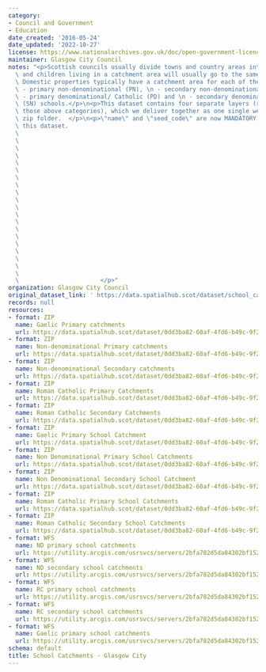 ```yaml
---
category:
- Council and Government
- Education
date_created: '2016-05-24'
date_updated: '2022-10-27'
license: https://www.nationalarchives.gov.uk/doc/open-government-licence/version/3/
maintainer: Glasgow City Council
notes: "<p>Scottish councils usually divide towns and country areas into catchments\
  \ and children living in a catchment area will usually go to the same local school.\
  \ Domestic properties typically have a catchment area for each of their local:\n\
  \ - primary non-denominational (PN), \n - secondary non-denominational (SN), \n\
  \ - primary denominational/ Catholic (PD) and \n - secondary denominational/ Catholic\
  \ (SN) schools.</p>\n<p>This dataset contains four separate layers (representing\
  \ those above categories), which we deliver together as one single web service or\
  \ zip folder.  </p>\n<p>\"name\" and \"seed_code\" are now MANDATORY fields for\
  \ this dataset.                                                                \
  \                                                                              \
  \                                                                              \
  \                                                                              \
  \                                                                              \
  \                                                                              \
  \                                                                              \
  \                                                                              \
  \                                                                              \
  \                                                                              \
  \                                                                              \
  \                                                                              \
  \                                                                              \
  \                                                                              \
  \                                                                              \
  \                                                                              \
  \                                                                              \
  \                                                                              \
  \                                                                              \
  \                                                                              \
  \                                                                              \
  \                       </p>"
organization: Glasgow City Council
original_dataset_link: ' https://data.spatialhub.scot/dataset/school_catchments-gc'
records: null
resources:
- format: ZIP
  name: Gaelic Primary catchments
  url: https://data.spatialhub.scot/dataset/0dd3ba82-60af-4fd6-b49c-9f2e81246fe6/resource/47097c50-42c8-4eaa-be76-038fcaa4d388/download/gaelicprcatchments.zip
- format: ZIP
  name: Non-denominational Primary catchments
  url: https://data.spatialhub.scot/dataset/0dd3ba82-60af-4fd6-b49c-9f2e81246fe6/resource/69ff621f-2b25-4123-bb7f-f615176e91c7/download/ndprcatchments.zip
- format: ZIP
  name: Non-denominational Secondary catchments
  url: https://data.spatialhub.scot/dataset/0dd3ba82-60af-4fd6-b49c-9f2e81246fe6/resource/e8fe2e6f-1408-434e-9ad3-50c927ef1f7e/download/ndseccatchments.zip
- format: ZIP
  name: Roman Catholic Primary Catchments
  url: https://data.spatialhub.scot/dataset/0dd3ba82-60af-4fd6-b49c-9f2e81246fe6/resource/33c3e7a0-cc7b-4e87-8bf6-6643a080a429/download/rcprcatchments.zip
- format: ZIP
  name: Roman Catholic Secondary Catchments
  url: https://data.spatialhub.scot/dataset/0dd3ba82-60af-4fd6-b49c-9f2e81246fe6/resource/d6acd281-8390-446c-9f09-0a6d6b719594/download/rcseccatchments.zip
- format: ZIP
  name: Gaelic Primary School Catchment
  url: https://data.spatialhub.scot/dataset/0dd3ba82-60af-4fd6-b49c-9f2e81246fe6/resource/e23b325a-5d47-4f44-9cc5-6f10e9f5e214/download/gaelicprm.zip
- format: ZIP
  name: Non Denominational Primary School Catchments
  url: https://data.spatialhub.scot/dataset/0dd3ba82-60af-4fd6-b49c-9f2e81246fe6/resource/c02182b0-1c37-4098-ba81-cdc259ba64f6/download/ndprm.zip
- format: ZIP
  name: Non Denominational Secondary School Catchment
  url: https://data.spatialhub.scot/dataset/0dd3ba82-60af-4fd6-b49c-9f2e81246fe6/resource/de025711-90d8-4c94-a172-4d22daddf462/download/ndsec.zip
- format: ZIP
  name: Roman Catholic Primary School Catchments
  url: https://data.spatialhub.scot/dataset/0dd3ba82-60af-4fd6-b49c-9f2e81246fe6/resource/94475846-9df1-4c67-b805-23d18196693f/download/rcprm.zip
- format: ZIP
  name: Roman Catholic Secondary School Catchments
  url: https://data.spatialhub.scot/dataset/0dd3ba82-60af-4fd6-b49c-9f2e81246fe6/resource/f8fc1d13-49c1-453c-8e1e-95b27175f716/download/rcsec.zip
- format: WFS
  name: ND primary school catchments
  url: https://utility.arcgis.com/usrsvcs/servers/2bfa782d5da84302bf15219e19a05112/services/OPEN_DATA/Schools_Catchments_Open/MapServer/WFSServer?request=GetCapabilities&service=WFS
- format: WFS
  name: ND secondary school catchments
  url: https://utility.arcgis.com/usrsvcs/servers/2bfa782d5da84302bf15219e19a05112/services/OPEN_DATA/Schools_Catchments_Open/MapServer/WFSServer?request=GetCapabilities&service=WFS
- format: WFS
  name: RC primary school catchments
  url: https://utility.arcgis.com/usrsvcs/servers/2bfa782d5da84302bf15219e19a05112/services/OPEN_DATA/Schools_Catchments_Open/MapServer/WFSServer?request=GetCapabilities&service=WFS
- format: WFS
  name: RC secondary school catchments
  url: https://utility.arcgis.com/usrsvcs/servers/2bfa782d5da84302bf15219e19a05112/services/OPEN_DATA/Schools_Catchments_Open/MapServer/WFSServer?request=GetCapabilities&service=WFS
- format: WFS
  name: Gaelic primary school catchments
  url: https://utility.arcgis.com/usrsvcs/servers/2bfa782d5da84302bf15219e19a05112/services/OPEN_DATA/Schools_Catchments_Open/MapServer/WFSServer?request=GetCapabilities&service=WFS
schema: default
title: School Catchments - Glasgow City
---
```

